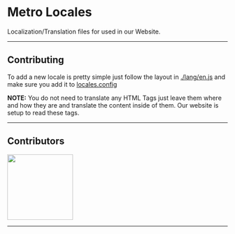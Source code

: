 # Metro Locales
Localization/Translation files for used in our Website.

---

## Contributing
To add a new locale is pretty simple just follow the layout in [./lang/en.js](./lang/en.js) and make sure you add it to [locales.config](./locales.config.js)

__**NOTE:**__ You do not need to translate any HTML Tags just leave them where and how they are and translate the content inside of them. Our website is setup to read these tags.

---

## Contributors
<a href="https://github.com/MetroReviews/Locales/graphs/contributors">
  <img width="150" height="150" src="https://contrib.rocks/image?repo=MetroReviews/Locales" />
</a>

---
